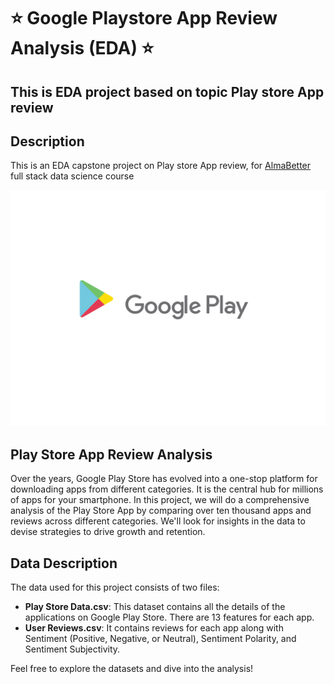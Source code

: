 # :star: Google Playstore App Review Analysis (EDA) :star:
This is EDA project based on topic Play store App review
---

## Description

This is an EDA capstone project on Play store App review, for [AlmaBetter](https://www.almabetter.com/) full stack data science course

![Google_Play-Logo.wine.jpg](https://github.com/Nileshkl/Play-Store-App-Review-Analysis-EDA/blob/05cd1732f8262c2c9074f59583a607a48823acc5/image_processing20200716-9317-1se0qo0.gif)

## Play Store App Review Analysis

Over the years, Google Play Store has evolved into a one-stop platform for downloading apps from different categories. It is the central hub for millions of apps for your smartphone. In this project, we will do a comprehensive analysis of the Play Store App by comparing over ten thousand apps and reviews across different categories. We'll look for insights in the data to devise strategies to drive growth and retention.

## Data Description

The data used for this project consists of two files:

- **Play Store Data.csv**: This dataset contains all the details of the applications on Google Play Store. There are 13 features for each app.
- **User Reviews.csv**: It contains reviews for each app along with Sentiment (Positive, Negative, or Neutral), Sentiment Polarity, and Sentiment Subjectivity.

Feel free to explore the datasets and dive into the analysis!


